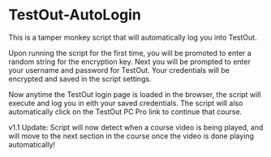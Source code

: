 # TestOut-AutoLogin

This is a tamper monkey script that will automatically log you into TestOut.

Upon running the script for the first time, you will be promoted to enter a random string for the encryption key. 
Next you will be prompted to enter your username and password for TestOut. 
Your credentials will be encrypted and saved in the script settings. 

Now anytime the TestOut login page is loaded in the browser, the script will execute and log you in eith your saved credentials. 
The script will also automatically click on the TestOut PC Pro link to continue that course. 

v1.1 Update:
Script will now detect when a course video is being played, and will move to the next section in the course once the video is done playing automatically!

